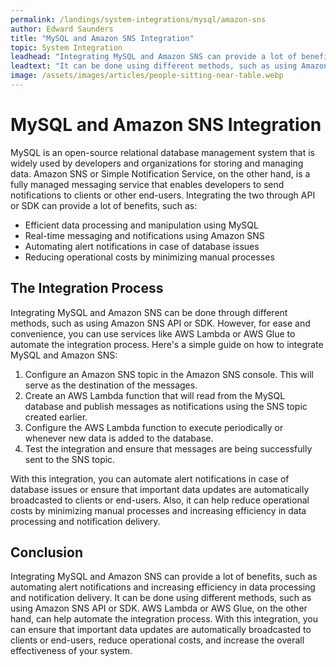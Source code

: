 ```yaml
---
permalink: /landings/system-integrations/mysql/amazon-sns
author: Edward Saunders
title: "MySQL and Amazon SNS Integration"
topic: System Integration
leadhead: "Integrating MySQL and Amazon SNS can provide a lot of benefits, such as automating alert notifications and increasing efficiency in data processing and notification delivery"
leadtext: "It can be done using different methods, such as using Amazon SNS API or SDK. AWS Lambda or AWS Glue, on the other hand, can help automate the integration process. With this integration, you can ensure that important data updates are automatically broadcasted to clients or end-users, reduce operational costs, and increase the overall effectiveness of your system."
image: /assets/images/articles/people-sitting-near-table.webp
---
```

<div class="arttext">    <h1>MySQL and Amazon SNS Integration</h1>
    <p>MySQL is an open-source relational database management system that is widely used by developers and organizations for storing and managing data. Amazon SNS or Simple Notification Service, on the other hand, is a fully managed messaging service that enables developers to send notifications to clients or other end-users. Integrating the two through API or SDK can provide a lot of benefits, such as:</p>
    <ul>
      <li>Efficient data processing and manipulation using MySQL</li>
      <li>Real-time messaging and notifications using Amazon SNS</li>
      <li>Automating alert notifications in case of database issues</li>
      <li>Reducing operational costs by minimizing manual processes</li>
    </ul>
    <h2>The Integration Process</h2>
    <p>Integrating MySQL and Amazon SNS can be done through different methods, such as using Amazon SNS API or SDK. However, for ease and convenience, you can use services like AWS Lambda or AWS Glue to automate the integration process. Here's a simple guide on how to integrate MySQL and Amazon SNS:</p>
    <ol>
      <li>Configure an Amazon SNS topic in the Amazon SNS console. This will serve as the destination of the messages.</li>
      <li>Create an AWS Lambda function that will read from the MySQL database and publish messages as notifications using the SNS topic created earlier.</li>
      <li>Configure the AWS Lambda function to execute periodically or whenever new data is added to the database.</li>
      <li>Test the integration and ensure that messages are being successfully sent to the SNS topic.</li>
    </ol>
    <p>With this integration, you can automate alert notifications in case of database issues or ensure that important data updates are automatically broadcasted to clients or end-users. Also, it can help reduce operational costs by minimizing manual processes and increasing efficiency in data processing and notification delivery.</p>
    <h2>Conclusion</h2>
    <p>Integrating MySQL and Amazon SNS can provide a lot of benefits, such as automating alert notifications and increasing efficiency in data processing and notification delivery. It can be done using different methods, such as using Amazon SNS API or SDK. AWS Lambda or AWS Glue, on the other hand, can help automate the integration process. With this integration, you can ensure that important data updates are automatically broadcasted to clients or end-users, reduce operational costs, and increase the overall effectiveness of your system.</p>
</div>